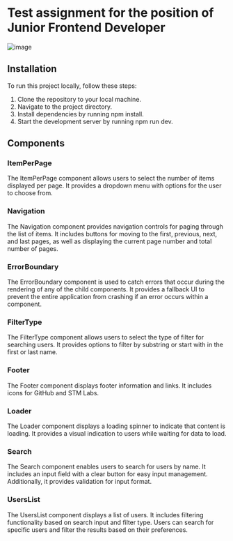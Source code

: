 # Test assignment for the position of Junior Frontend Developer
![image](https://github.com/Maxxx1mHR/STM-Labs/assets/44443884/877d5442-2feb-4f07-9457-957dda00b62b)

## Installation

To run this project locally, follow these steps:
1. Clone the repository to your local machine.
2. Navigate to the project directory.
3. Install dependencies by running npm install.
4. Start the development server by running npm run dev.

## Components
### ItemPerPage
The ItemPerPage component allows users to select the number of items displayed per page. It provides a dropdown menu with options for the user to choose from.

### Navigation
The Navigation component provides navigation controls for paging through the list of items. It includes buttons for moving to the first, previous, next, and last pages, as well as displaying the current page number and total number of pages.

### ErrorBoundary
The ErrorBoundary component is used to catch errors that occur during the rendering of any of the child components. It provides a fallback UI to prevent the entire application from crashing if an error occurs within a component.

### FilterType
The FilterType component allows users to select the type of filter for searching users. It provides options to filter by substring or start with in the first or last name.

### Footer
The Footer component displays footer information and links. It includes icons for GitHub and STM Labs.

### Loader
The Loader component displays a loading spinner to indicate that content is loading. It provides a visual indication to users while waiting for data to load.

### Search
The Search component enables users to search for users by name. It includes an input field with a clear button for easy input management. Additionally, it provides validation for input format.

### UsersList
The UsersList component displays a list of users. It includes filtering functionality based on search input and filter type. Users can search for specific users and filter the results based on their preferences.
